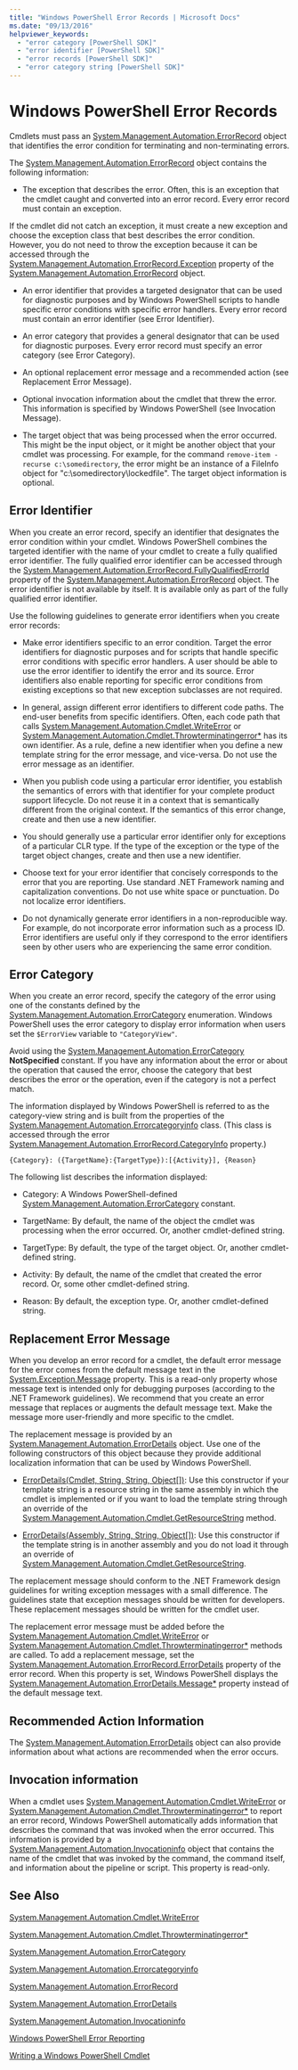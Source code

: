 ```yaml
---
title: "Windows PowerShell Error Records | Microsoft Docs"
ms.date: "09/13/2016"
helpviewer_keywords:
  - "error category [PowerShell SDK]"
  - "error identifier [PowerShell SDK]"
  - "error records [PowerShell SDK]"
  - "error category string [PowerShell SDK]"
---
```

# Windows PowerShell Error Records

Cmdlets must pass an [System.Management.Automation.ErrorRecord](/dotnet/api/System.Management.Automation.ErrorRecord) object that identifies the error condition for terminating and non-terminating errors.

The [System.Management.Automation.ErrorRecord](/dotnet/api/System.Management.Automation.ErrorRecord) object contains the following information:

- The exception that describes the error. Often, this is an exception that the cmdlet caught and converted into an error record. Every error record must contain an exception.

If the cmdlet did not catch an exception, it must create a new exception and choose the exception class that best describes the error condition. However, you do not need to throw the exception because it can be accessed through the [System.Management.Automation.ErrorRecord.Exception](/dotnet/api/System.Management.Automation.ErrorRecord.Exception) property of the [System.Management.Automation.ErrorRecord](/dotnet/api/System.Management.Automation.ErrorRecord) object.

- An error identifier that provides a targeted designator that can be used for diagnostic purposes and by Windows PowerShell scripts to handle specific error conditions with specific error handlers. Every error record must contain an error identifier (see Error Identifier).

- An error category that provides a general designator that can be used for diagnostic purposes. Every error record must specify an error category (see Error Category).

- An optional replacement error message and a recommended action (see Replacement Error Message).

- Optional invocation information about the cmdlet that threw the error. This information is specified by Windows PowerShell (see Invocation Message).

- The target object that was being processed when the error occurred. This might be the input object, or it might be another object that your cmdlet was processing. For example, for the command `remove-item -recurse c:\somedirectory`, the error might be an instance of a FileInfo object for "c:\somedirectory\lockedfile". The target object information is optional.

## Error Identifier

When you create an error record, specify an identifier that designates the error condition within your cmdlet. Windows PowerShell combines the targeted identifier with the name of your cmdlet to create a fully qualified error identifier. The fully qualified error identifier can be accessed through the [System.Management.Automation.ErrorRecord.FullyQualifiedErrorId](/dotnet/api/System.Management.Automation.ErrorRecord.FullyQualifiedErrorId) property of the [System.Management.Automation.ErrorRecord](/dotnet/api/System.Management.Automation.ErrorRecord) object. The error identifier is not available by itself. It is available only as part of the fully qualified error identifier.

Use the following guidelines to generate error identifiers when you create error records:

- Make error identifiers specific to an error condition. Target the error identifiers for diagnostic purposes and for scripts that handle specific error conditions with specific error handlers. A user should be able to use the error identifier to identify the error and its source. Error identifiers also enable reporting for specific error conditions from existing exceptions so that new exception subclasses are not required.

- In general, assign different error identifiers to different code paths. The end-user benefits from specific identifiers. Often, each code path that calls [System.Management.Automation.Cmdlet.WriteError](/dotnet/api/System.Management.Automation.Cmdlet.WriteError) or [System.Management.Automation.Cmdlet.Throwterminatingerror*](/dotnet/api/System.Management.Automation.Cmdlet.ThrowTerminatingError) has its own identifier. As a rule, define a new identifier when you define a new template string for the error message, and vice-versa. Do not use the error message as an identifier.

- When you publish code using a particular error identifier, you establish the semantics of errors with that identifier for your complete product support lifecycle. Do not reuse it in a context that is semantically different from the original context. If the semantics of this error change, create and then use a new identifier.

- You should generally use a particular error identifier only for exceptions of a particular CLR type. If the type of the exception or the type of the target object changes, create and then use a new identifier.

- Choose text for your error identifier that concisely corresponds to the error that you are reporting. Use standard .NET Framework naming and capitalization conventions. Do not use white space or punctuation. Do not localize error identifiers.

- Do not dynamically generate error identifiers in a non-reproducible way. For example, do not incorporate error information such as a process ID. Error identifiers are useful only if they correspond to the error identifiers seen by other users who are experiencing the same error condition.

## Error Category

When you create an error record, specify the category of the error using one of the constants defined by the [System.Management.Automation.ErrorCategory](/dotnet/api/System.Management.Automation.ErrorCategory?view=pscore-6.2.0) enumeration. Windows PowerShell uses the error category to display error information when users set the `$ErrorView` variable to `"CategoryView"`.

Avoid using the [System.Management.Automation.ErrorCategory](/dotnet/api/System.Management.Automation.ErrorCategory?view=pscore-6.2.0) **NotSpecified** constant. If you have any information about the error or about the operation that caused the error, choose the category that best describes the error or the operation, even if the category is not a perfect match.

The information displayed by Windows PowerShell is referred to as the category-view string and is built from the properties of the [System.Management.Automation.Errorcategoryinfo](/dotnet/api/System.Management.Automation.ErrorCategoryInfo) class. (This class is accessed through the error [System.Management.Automation.ErrorRecord.CategoryInfo](/dotnet/api/System.Management.Automation.ErrorRecord.CategoryInfo) property.)

```
{Category}: ({TargetName}:{TargetType}):[{Activity}], {Reason}
```

The following list describes the information displayed:

- Category: A Windows PowerShell-defined [System.Management.Automation.ErrorCategory](/dotnet/api/System.Management.Automation.ErrorCategory?view=pscore-6.2.0) constant.

- TargetName: By default, the name of the object the cmdlet was processing when the error occurred. Or, another cmdlet-defined string.

- TargetType: By default, the type of the target object. Or, another cmdlet-defined string.

- Activity: By default, the name of the cmdlet that created the error record. Or, some other cmdlet-defined string.

- Reason: By default, the exception type. Or, another cmdlet-defined string.

## Replacement Error Message

When you develop an error record for a cmdlet, the default error message for the error comes from the default message text in the [System.Exception.Message](/dotnet/api/System.Exception.Message) property. This is a read-only property whose message text is intended only for debugging purposes (according to the .NET Framework guidelines). We recommend that you create an error message that replaces or augments the default message text. Make the message more user-friendly and more specific to the cmdlet.

The replacement message is provided by an [System.Management.Automation.ErrorDetails](/dotnet/api/System.Management.Automation.ErrorDetails) object. Use one of the following constructors of this object because they provide additional localization information that can be used by Windows PowerShell.

- [ErrorDetails(Cmdlet, String, String, Object[])](/dotnet/api/system.management.automation.errordetails.-ctor?view=pscore-6.2.0#System_Management_Automation_ErrorDetails__ctor_System_Management_Automation_Cmdlet_System_String_System_String_System_Object___): Use this constructor if your template string is a resource string in the same assembly in which the cmdlet is implemented or if you want to load the template string through an override of the  [System.Management.Automation.Cmdlet.GetResourceString](/dotnet/api/System.Management.Automation.Cmdlet.GetResourceString) method.

- [ErrorDetails(Assembly, String, String, Object[])](/dotnet/api/system.management.automation.errordetails.-ctor?view=pscore-6.2.0#System_Management_Automation_ErrorDetails__ctor_System_Reflection_Assembly_System_String_System_String_System_Object___): Use this constructor if the template string is in another assembly and you do not load it through an override of [System.Management.Automation.Cmdlet.GetResourceString](/dotnet/api/System.Management.Automation.Cmdlet.GetResourceString).

The replacement message should conform to the .NET Framework design guidelines for writing exception messages with a small difference. The guidelines state that exception messages should be written for developers. These replacement messages should be written for the cmdlet user.

The replacement error message must be added before the [System.Management.Automation.Cmdlet.WriteError](/dotnet/api/System.Management.Automation.Cmdlet.WriteError) or [System.Management.Automation.Cmdlet.Throwterminatingerror*](/dotnet/api/System.Management.Automation.Cmdlet.ThrowTerminatingError) methods are called. To add a replacement message, set the [System.Management.Automation.ErrorRecord.ErrorDetails](/dotnet/api/System.Management.Automation.ErrorRecord.ErrorDetails) property of the error record. When this property is set, Windows PowerShell displays the [System.Management.Automation.ErrorDetails.Message*](/dotnet/api/System.Management.Automation.ErrorDetails.Message) property instead of the default message text.

## Recommended Action Information

The [System.Management.Automation.ErrorDetails](/dotnet/api/System.Management.Automation.ErrorDetails) object can also provide information about what actions are recommended when the error occurs.

## Invocation information

When a cmdlet uses [System.Management.Automation.Cmdlet.WriteError](/dotnet/api/System.Management.Automation.Cmdlet.WriteError) or [System.Management.Automation.Cmdlet.Throwterminatingerror*](/dotnet/api/System.Management.Automation.Cmdlet.ThrowTerminatingError) to report an error record, Windows PowerShell automatically adds information that describes the command that was invoked when the error occurred. This information is provided by a [System.Management.Automation.Invocationinfo](/dotnet/api/System.Management.Automation.InvocationInfo) object that contains the name of the cmdlet that was invoked by the command, the command itself, and information about the pipeline or script. This property is read-only.

## See Also

[System.Management.Automation.Cmdlet.WriteError](/dotnet/api/System.Management.Automation.Cmdlet.WriteError)

[System.Management.Automation.Cmdlet.Throwterminatingerror*](/dotnet/api/System.Management.Automation.Cmdlet.ThrowTerminatingError)

[System.Management.Automation.ErrorCategory](/dotnet/api/System.Management.Automation.ErrorCategory?view=pscore-6.2.0)

[System.Management.Automation.Errorcategoryinfo](/dotnet/api/System.Management.Automation.ErrorCategoryInfo)

[System.Management.Automation.ErrorRecord](/dotnet/api/System.Management.Automation.ErrorRecord)

[System.Management.Automation.ErrorDetails](/dotnet/api/System.Management.Automation.ErrorDetails)

[System.Management.Automation.Invocationinfo](/dotnet/api/System.Management.Automation.InvocationInfo)

[Windows PowerShell Error Reporting](./error-reporting-concepts.md)

[Writing a Windows PowerShell Cmdlet](./writing-a-windows-powershell-cmdlet.md)

